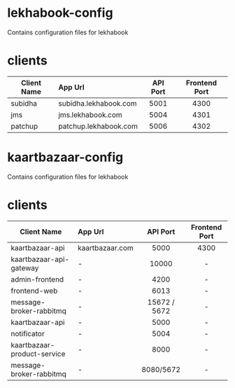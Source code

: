 # lekhabook-config
Contains configuration files for lekhabook

# clients
| Client Name | App Url | API Port | Frontend Port |
| ------------|:--------|:--------:|:-------------:|
|subidha      | subidha.lekhabook.com |         5001 |        4300 |
|jms          | jms.lekhabook.com     |        5004  |      4301 |   
|patchup      | patchup.lekhabook.com |        5006  |      4302 |



# kaartbazaar-config
Contains configuration files for lekhabook

# clients
| Client Name | App Url | API Port | Frontend Port |
| ------------|:--------|:--------:|:-------------:|
|kaartbazaar-api  | kaartbazaar.com  |         5000 |        4300 |
|kaartbazaar-api-gateway | - | 10000 | - |
|admin-frontend | - | 4200 | - |
|frontend-web | - | 6013 | - |
|message-broker-rabbitmq | - | 15672 / 5672 | - |
|kaartbazaar-api|- | 5000 | - |
|notificator | - | 5004 | - |
|kaartbazaar-product-service | - | 8000 | - |
|message-broker-rabbitmq | - | 8080/5672 | - |
